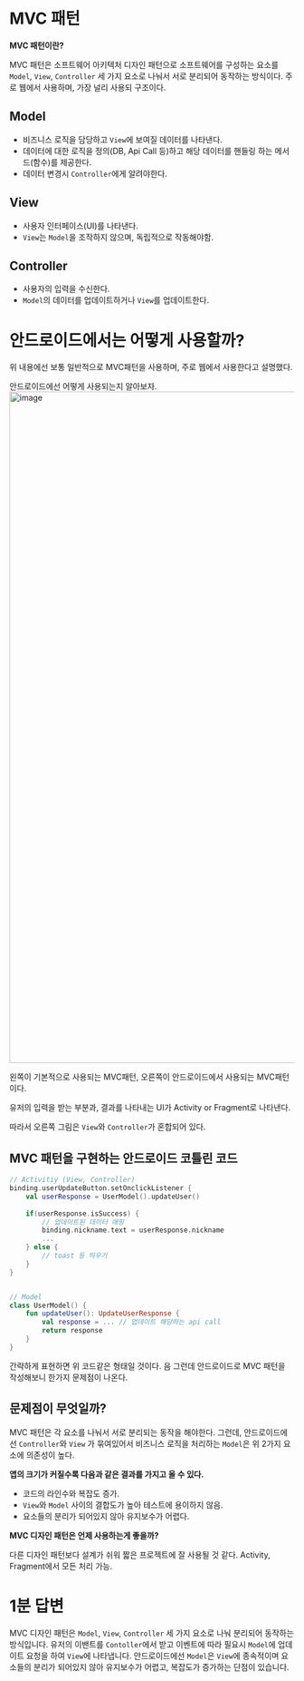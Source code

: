 # MVC 패턴

**MVC 패턴이란?**

MVC 패턴은 소프트웨어 아키텍처 디자인 패턴으로 소프트웨어를 구성하는 요소를 `Model`, `View`, `Controller` 세 가지 요소로 나눠서
서로 분리되어 동작하는 방식이다. 주로 웹에서 사용하며, 가장 널리 사용되 구조이다.

## Model
- 비즈니스 로직을 담당하고 `View`에 보여질 데이터를 나타낸다.
- 데이터에 대한 로직을 정의(DB, Api Call 등)하고 해당 데이터를 핸들링 하는 메서드(함수)를 제공한다.
- 데이터 변경시 `Controller`에게 알려야한다.

## View
- 사용자 인터페이스(UI)를 나타낸다.
- `View`는 `Model`을 조작하지 않으며, 독립적으로 작동해야함.

## Controller
- 사용자의 입력을 수신한다.
- `Model`의 데이터를 업데이트하거나 `View`를 업데이트한다.

# 안드로이드에서는 어떻게 사용할까?
위 내용에선 보통 일반적으로 MVC패턴을 사용하며, 주로 웹에서 사용한다고 설명했다.

안드로이드에선 어떻게 사용되는지 알아보자.
<img width="1184" alt="image" src="https://user-images.githubusercontent.com/70135188/236113578-517ca659-5041-4e4b-bcc7-52b09257e322.png">

왼쪽이 기본적으로 사용되는 MVC패턴, 오른쪽이 안드로이드에서 사용되는 MVC패턴이다.

유저의 입력을 받는 부분과, 결과를 나타내는 UI가 Activity or Fragment로 나타낸다.

따라서 오른쪽 그림은 `View`와 `Controller`가 혼합되어 있다. 

## MVC 패턴을 구현하는 안드로이드 코틀린 코드
```kotlin
// Activitiy (View, Controller)
binding.userUpdateButton.setOnclickListener {
    val userResponse = UserModel().updateUser()
    
    if(userResponse.isSuccess) {
        // 업데이트된 데이터 매핑
        binding.nickname.text = userResponse.nickname
        ...    
    } else {
        // toast 등 띄우기
    }
}


// Model
class UserModel() {
    fun updateUser(): UpdateUserResponse {
        val response = ... // 업데이트 해당하는 api call
        return response
    }
}
```
간략하게 표현하면 위 코드같은 형태일 것이다. 음 그런데 안드로이드로 MVC 패턴을 작성해보니 한가지 문제점이 나온다.

## 문제점이 무엇일까?
MVC 패턴은 각 요소를 나눠서 서로 분리되는 동작을 해야한다. 그런데, 안드로이드에선 `Controller`와 `View` 가 묶여있어서 비즈니스
로직을 처리하는 `Model`은 위 2가지 요소에 의존성이 높다.

**앱의 크기가 커질수록 다음과 같은 결과를 가지고 올 수 있다.**
- 코드의 라인수와 복잡도 증가.
- `View`와 `Model` 사이의 결합도가 높아 테스트에 용이하지 않음.
- 요소들의 분리가 되어있지 않아 유지보수가 어렵다.

**MVC 디자인 패턴은 언제 사용하는게 좋을까?**

다른 디자인 패턴보다 설계가 쉬워 짧은 프로젝트에 잘 사용될 것 같다. Activity, Fragment에서 모든 처리 가능.


# 1분 답변


MVC 디자인 패턴은 `Model`, `View`, `Controller` 세 가지 요소로 나눠 분리되어 동작하는 방식입니다. 유저의 이밴트를 `Contoller`에서 받고
이벤트에 따라 필요시 `Model`에 업데이트 요청을 하여 `View`에 나타냅니다. 안드로이드에선 `Model`은 `View`에 종속적이며 요소들의 분리가 되어있지 않아
유지보수가 어렵고, 복잡도가 증가하는 단점이 있습니다.



